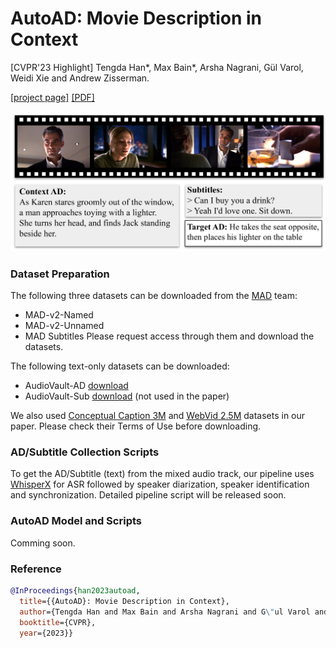 # AutoAD: Movie Description in Context
[CVPR'23 Highlight]
Tengda Han*, Max Bain*, Arsha Nagrani, Gül Varol, Weidi Xie and Andrew Zisserman.

[[project page]](https://www.robots.ox.ac.uk/~vgg/research/autoad/)
[[PDF]](https://www.robots.ox.ac.uk/~vgg/publications/2023/Han23/han23.pdf)

<img src="asset/teaser.png" width="600">

### Dataset Preparation
The following three datasets can be downloaded from the [MAD](https://github.com/Soldelli/MAD) team:
* MAD-v2-Named
* MAD-v2-Unnamed
* MAD Subtitles
Please request access through them and download the datasets.

The following text-only datasets can be downloaded:
* AudioVault-AD [download](http://www.robots.ox.ac.uk/~htd/autoad/ad-movie8k-v3-nomadnolsmdc_NSSD_jaesung_0p95_minAD100_pronthresh0p05.csv)
* AudioVault-Sub [download](http://www.robots.ox.ac.uk/~htd/autoad/subs-movie8k-v3-nomadnolsmdc_NSSD_jaesung_0p95_minAD100_pronthresh0p05.csv) (not used in the paper)

We also used [Conceptual Caption 3M](https://ai.google.com/research/ConceptualCaptions/) 
and [WebVid 2.5M](https://github.com/m-bain/webvid) datasets in our paper.
Please check their Terms of Use before downloading.

### AD/Subtitle Collection Scripts
To get the AD/Subtitle (text) from the mixed audio track,
our pipeline uses [WhisperX](https://github.com/m-bain/whisperX) for ASR followed by speaker diarization, speaker identification and synchronization. 
Detailed pipeline script will be released soon.

### AutoAD Model and Scripts
Comming soon.

### Reference
```bibtex
@InProceedings{han2023autoad,
  title={{AutoAD}: Movie Description in Context},  
  author={Tengda Han and Max Bain and Arsha Nagrani and G\"ul Varol and Weidi Xie and Andrew Zisserman},  
  booktitle={CVPR},  
  year={2023}}
```

